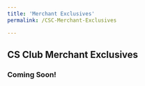 ```yaml
---
title: 'Merchant Exclusives'
permalink: /CSC-Merchant-Exclusives

---
```


## CS Club Merchant Exclusives

### Coming Soon!
